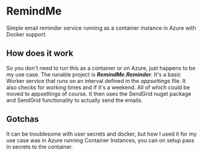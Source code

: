 # RemindMe
Simple email reminder service running as a container instance in Azure with Docker support.

## How does it work

So you don't need to run this as a container or on Azure, just happens to be my use case. The runable project is **_RemindMe.Reminder_**. It's a basic Worker service that runs on an interval defined in the *appsettings* file. It also checks for working times and if it's a weekend. All of which could be moved to appsettings of course. It then uses the SendGrid nuget package and SendGrid functionality to actually send the emails.

## Gotchas ##

It can be troublesome with user secrets and docker, but how I used it for my use case was in Azure running Container Instances, you can on setup pass in secrets to the container.


